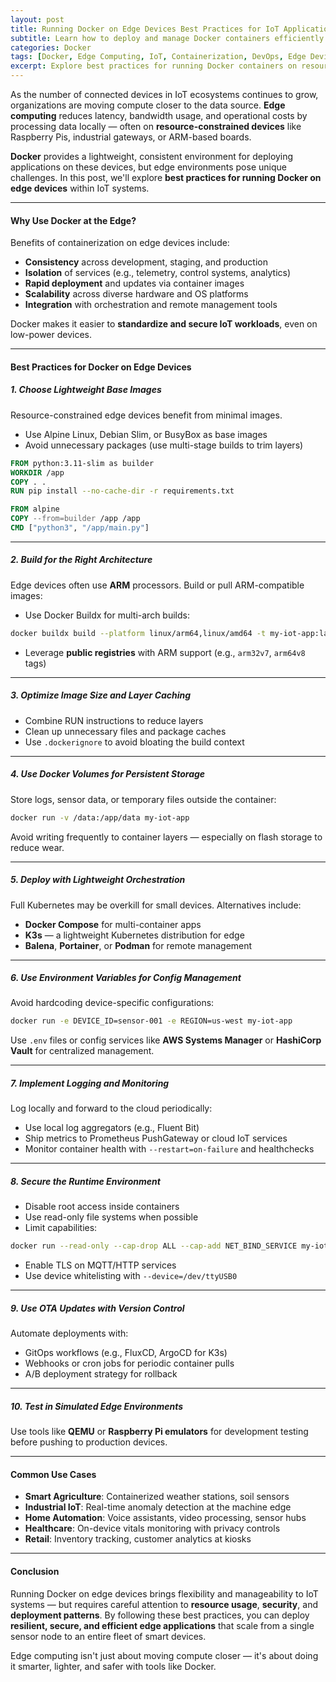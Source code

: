 ```yaml
---
layout: post
title: Running Docker on Edge Devices Best Practices for IoT Applications
subtitle: Learn how to deploy and manage Docker containers efficiently on edge devices for IoT use cases
categories: Docker
tags: [Docker, Edge Computing, IoT, Containerization, DevOps, Edge Devices, Microservices]
excerpt: Explore best practices for running Docker containers on resource-constrained edge devices in IoT applications. Learn about image optimization, deployment patterns, security, and orchestration tools for the edge.
---
```

As the number of connected devices in IoT ecosystems continues to grow, organizations are moving compute closer to the data source. **Edge computing** reduces latency, bandwidth usage, and operational costs by processing data locally — often on **resource-constrained devices** like Raspberry Pis, industrial gateways, or ARM-based boards.

**Docker** provides a lightweight, consistent environment for deploying applications on these devices, but edge environments pose unique challenges. In this post, we'll explore **best practices for running Docker on edge devices** within IoT systems.

---

#### Why Use Docker at the Edge?

Benefits of containerization on edge devices include:

- **Consistency** across development, staging, and production
- **Isolation** of services (e.g., telemetry, control systems, analytics)
- **Rapid deployment** and updates via container images
- **Scalability** across diverse hardware and OS platforms
- **Integration** with orchestration and remote management tools

Docker makes it easier to **standardize and secure IoT workloads**, even on low-power devices.

---

#### Best Practices for Docker on Edge Devices

##### 1. **Choose Lightweight Base Images**

Resource-constrained edge devices benefit from minimal images.

- Use Alpine Linux, Debian Slim, or BusyBox as base images
- Avoid unnecessary packages (use multi-stage builds to trim layers)

```Dockerfile
FROM python:3.11-slim as builder
WORKDIR /app
COPY . .
RUN pip install --no-cache-dir -r requirements.txt

FROM alpine
COPY --from=builder /app /app
CMD ["python3", "/app/main.py"]
```

---

##### 2. **Build for the Right Architecture**

Edge devices often use **ARM** processors. Build or pull ARM-compatible images:

- Use Docker Buildx for multi-arch builds:

```bash
docker buildx build --platform linux/arm64,linux/amd64 -t my-iot-app:latest .
```

- Leverage **public registries** with ARM support (e.g., `arm32v7`, `arm64v8` tags)

---

##### 3. **Optimize Image Size and Layer Caching**

- Combine RUN instructions to reduce layers
- Clean up unnecessary files and package caches
- Use `.dockerignore` to avoid bloating the build context

---

##### 4. **Use Docker Volumes for Persistent Storage**

Store logs, sensor data, or temporary files outside the container:

```bash
docker run -v /data:/app/data my-iot-app
```

Avoid writing frequently to container layers — especially on flash storage to reduce wear.

---

##### 5. **Deploy with Lightweight Orchestration**

Full Kubernetes may be overkill for small devices. Alternatives include:

- **Docker Compose** for multi-container apps
- **K3s** — a lightweight Kubernetes distribution for edge
- **Balena**, **Portainer**, or **Podman** for remote management

---

##### 6. **Use Environment Variables for Config Management**

Avoid hardcoding device-specific configurations:

```bash
docker run -e DEVICE_ID=sensor-001 -e REGION=us-west my-iot-app
```

Use `.env` files or config services like **AWS Systems Manager** or **HashiCorp Vault** for centralized management.

---

##### 7. **Implement Logging and Monitoring**

Log locally and forward to the cloud periodically:

- Use local log aggregators (e.g., Fluent Bit)
- Ship metrics to Prometheus PushGateway or cloud IoT services
- Monitor container health with `--restart=on-failure` and healthchecks

---

##### 8. **Secure the Runtime Environment**

- Disable root access inside containers
- Use read-only file systems when possible
- Limit capabilities:

```bash
docker run --read-only --cap-drop ALL --cap-add NET_BIND_SERVICE my-iot-app
```

- Enable TLS on MQTT/HTTP services
- Use device whitelisting with `--device=/dev/ttyUSB0`

---

##### 9. **Use OTA Updates with Version Control**

Automate deployments with:

- GitOps workflows (e.g., FluxCD, ArgoCD for K3s)
- Webhooks or cron jobs for periodic container pulls
- A/B deployment strategy for rollback

---

##### 10. **Test in Simulated Edge Environments**

Use tools like **QEMU** or **Raspberry Pi emulators** for development testing before pushing to production devices.

---

#### Common Use Cases

- **Smart Agriculture**: Containerized weather stations, soil sensors
- **Industrial IoT**: Real-time anomaly detection at the machine edge
- **Home Automation**: Voice assistants, video processing, sensor hubs
- **Healthcare**: On-device vitals monitoring with privacy controls
- **Retail**: Inventory tracking, customer analytics at kiosks

---

#### Conclusion

Running Docker on edge devices brings flexibility and manageability to IoT systems — but requires careful attention to **resource usage**, **security**, and **deployment patterns**. By following these best practices, you can deploy **resilient, secure, and efficient edge applications** that scale from a single sensor node to an entire fleet of smart devices.

Edge computing isn't just about moving compute closer — it's about doing it smarter, lighter, and safer with tools like Docker.
